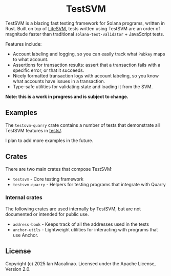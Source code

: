 <h1 align="center">
TestSVM
</h1>

TestSVM is a blazing fast testing framework for Solana programs, written in Rust. Built on top of [LiteSVM](https://github.com/LiteSVM/litesvm), tests written using TestSVM are an order of magnitude faster than traditional `solana-test-validator` + JavaScript tests.

Features include:

- Account labeling and logging, so you can easily track what `Pubkey` maps to what account.
- Assertions for transaction results: assert that a transaction fails with a specific error, or that it succeeds.
- Nicely formatted transaction logs with account labeling, so you know what accounts have issues in a transaction.
- Type-safe utilities for validating state and loading it from the SVM.

**Note: this is a work in progress and is subject to change.**

## Examples

The `testsvm-quarry` crate contains a number of tests that demonstrate all TestSVM features in [tests/](crates/testsvm-quarry/src/tests/).

I plan to add more examples in the future.

## Crates

There are two main crates that compose TestSVM:

- `testsvm` - Core testing framework
- `testsvm-quarry` - Helpers for testing programs that integrate with Quarry

### Internal crates

The following crates are used internally by TestSVM, but are not documented or intended for public use.

- `address-book` - Keeps track of all the addresses used in the tests
- `anchor-utils` - Lightweight utilities for interacting with programs that use Anchor.

## License

Copyright (c) 2025 Ian Macalinao. Licensed under the Apache License, Version 2.0.
